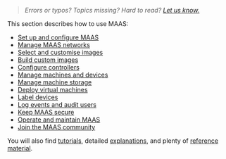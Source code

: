 > *Errors or typos? Topics missing? Hard to read? <a href="https://docs.google.com/forms/d/e/1FAIpQLScIt3ffetkaKW3gDv6FDk7CfUTNYP_HGmqQotSTtj2htKkVBw/viewform?usp=pp_url&entry.1739714854=https://maas.io/docs/how-to-guides" target = "_blank">Let us know.</a>*

This section describes how to use MAAS:

- [Set up and configure MAAS](/t/how-to-set-up-maas/6202)
- [Manage MAAS networks](/t/how-to-manage-maas-networks/6742)
- [Select and customise images](/t/how-to-manage-maas-images/6192)
- [Build custom images](/t/how-to-customise-images/5104)
- [Configure controllers](/t/how-to-manage-controllers/6498)
- [Manage machines and devices](/t/how-to-use-machines/6193)
- [Manage machine storage](/t/how-to-manage-storage/7846)
- [Deploy virtual machines](/t/how-to-use-virtual-machines/6500)
- [Label devices](/t/how-to-label-machines/6200)
- [Log events and audit users](/t/how-to-use-logging/6956)
- [Keep MAAS secure](/t/how-to-secure-maas/6503)
- [Operate and maintain MAAS](/t/how-to-operate-maas/6799)
- [Join the MAAS community](/t/how-to-join-the-community/5428)

You will also find [tutorials](/t/tutorials/6140), detailed [explanations](/t/explanation/6141), and plenty of [reference material](/t/reference/6143).